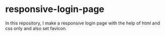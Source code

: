 # responsive-login-page
In this  repository, I make a responsive login page with the help of html and css only and also set favicon.
